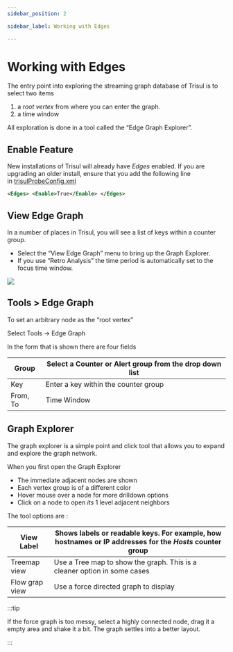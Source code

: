 ```yaml
---
sidebar_position: 2

sidebar_label: Working with Edges

---
```


# 

# Working with Edges

The entry point into exploring the streaming graph database of Trisul is to select two items

1. a *root vertex* from where you can enter the graph.
2. a time window

All exploration is done in a tool called the “Edge Graph Explorer”.

## Enable Feature

New installations of Trisul will already have *Edges* enabled. If you are upgrading an older install, ensure that you add the following line in [trisulProbeConfig.xml](/docs/ref/trisulconfig#edges)

```xml
<Edges> <Enable>True</Enable> </Edges>
```

## View Edge Graph

In a number of places in Trisul, you will see a list of keys within a counter group.

- Select the “View Edge Graph” menu to bring up the Graph Explorer.
- If you use “Retro Analysis” the time period is automatically set to the focus time window.

![](https://trisul.org/docs/ug/edges/images/tool1.png)

## Tools > Edge Graph

To set an arbitrary node as the “root vertex”

Select Tools → Edge Graph

In the form that is shown there are four fields

| Group    | Select a Counter or Alert group from the drop down list |
| -------- | ------------------------------------------------------- |
| Key      | Enter a key within the counter group                    |
| From, To | Time Window                                             |

## Graph Explorer

The graph explorer is a simple point and click tool that allows you to expand and explore the graph network.

When you first open the Graph Explorer

- The immediate adjacent nodes are shown
- Each vertex group is of a different color
- Hover mouse over a node for more drilldown options
- Click on a node to open *its* 1 level adjacent neighbors

The tool options are :

| View Label     | Shows labels or readable keys. For example, how hostnames or IP addresses for the *Hosts* counter group |
| -------------- | ------------------------------------------------------------------------------------------------------- |
| Treemap view   | Use a Tree map to show the graph. This is a cleaner option in some cases                                |
| Flow grap view | Use a force directed graph to display                                                                   |

:::tip

If the force graph is too messy, select a highly connected node, drag it a empty area and shake it a bit. The graph settles into a better layout.

:::
